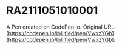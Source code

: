# RA2111051010001

A Pen created on CodePen.io. Original URL: [https://codepen.io/lollified/pen/VwxzYGb](https://codepen.io/lollified/pen/VwxzYGb).

